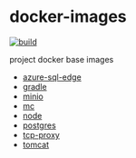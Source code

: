 # docker-images

[![build](https://github.com/keecon/docker-images/actions/workflows/build.yml/badge.svg)](https://github.com/keecon/docker-images/actions/workflows/build.yml)

project docker base images

- [azure-sql-edge](https://github.com/orgs/keecon/packages/container/package/azure-sql-edge)
- [gradle](https://github.com/orgs/keecon/packages/container/package/gradle)
- [minio](https://github.com/orgs/keecon/packages/container/package/minio)
- [mc](https://github.com/orgs/keecon/packages/container/package/minio-client)
- [node](https://github.com/orgs/keecon/packages/container/package/node)
- [postgres](https://github.com/orgs/keecon/packages/container/package/postgres)
- [tcp-proxy](https://github.com/orgs/keecon/packages/container/package/tcp-proxy)
- [tomcat](https://github.com/orgs/keecon/packages/container/package/tomcat)

